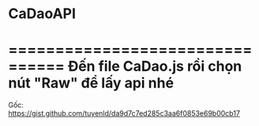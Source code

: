 # CaDaoAPI
================================
Đến file CaDao.js rồi chọn nút "Raw" để lấy api nhé
================================
Gốc: https://gist.github.com/tuyenld/da9d7c7ed285c3aa6f0853e69b00cb17
